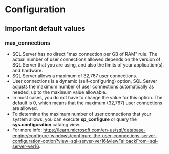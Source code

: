# Configuration
## Important default values
###  max_connections
* SQL Server has no direct "max connection per GB of RAM" rule. The actual number of user connections allowed depends on the version of SQL Server that you are using, and also the limits of your application(s), and hardware.
* SQL Server allows a maximum of 32,767 user connections.
* User connections is a dynamic (self-configuring) option, SQL Server adjusts the maximum number of user connections automatically as needed, up to the maximum value allowable.
* In most cases, you do not have to change the value for this option. The default is 0, which means that the maximum (32,767) user connections are allowed.
* To determine the maximum number of user connections that your system allows, you can execute **sp_configure** or query the **sys.configuration** catalog view.
* For more info: https://learn.microsoft.com/en-us/sql/database-engine/configure-windows/configure-the-user-connections-server-configuration-option?view=sql-server-ver16&viewFallbackFrom=sql-server-ver16.
